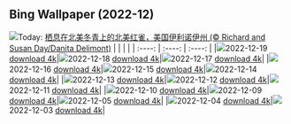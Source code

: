 ## Bing Wallpaper (2022-12)
![](https://global.bing.com/th?id=OHR.WinterberryBush_ZH-CN1414026440_UHD.jpg&w=1000)Today: [栖息在北美冬青上的北美红雀，美国伊利诺伊州 (© Richard and Susan Day/Danita Delimont)](https://global.bing.com/th?id=OHR.WinterberryBush_ZH-CN1414026440_UHD.jpg)
|      |      |      |
| :----: | :----: | :----: |
|![](https://global.bing.com/th?id=OHR.WinterberryBush_ZH-CN1414026440_UHD.jpg&pid=hp&w=384&h=216&rs=1&c=4)2022-12-19 [download 4k](https://global.bing.com/th?id=OHR.WinterberryBush_ZH-CN1414026440_UHD.jpg)|![](https://global.bing.com/th?id=OHR.SouthBeach_ZH-CN0989287734_UHD.jpg&pid=hp&w=384&h=216&rs=1&c=4)2022-12-18 [download 4k](https://global.bing.com/th?id=OHR.SouthBeach_ZH-CN0989287734_UHD.jpg)|![](https://global.bing.com/th?id=OHR.GlacierGoats_ZH-CN0764810245_UHD.jpg&pid=hp&w=384&h=216&rs=1&c=4)2022-12-17 [download 4k](https://global.bing.com/th?id=OHR.GlacierGoats_ZH-CN0764810245_UHD.jpg)|
|![](https://global.bing.com/th?id=OHR.DudhsagarFallsGoa_ZH-CN0466471017_UHD.jpg&pid=hp&w=384&h=216&rs=1&c=4)2022-12-16 [download 4k](https://global.bing.com/th?id=OHR.DudhsagarFallsGoa_ZH-CN0466471017_UHD.jpg)|![](https://global.bing.com/th?id=OHR.Borovets_ZH-CN5914681811_UHD.jpg&pid=hp&w=384&h=216&rs=1&c=4)2022-12-15 [download 4k](https://global.bing.com/th?id=OHR.Borovets_ZH-CN5914681811_UHD.jpg)|![](https://global.bing.com/th?id=OHR.GranParadiso100th_ZH-CN5744961532_UHD.jpg&pid=hp&w=384&h=216&rs=1&c=4)2022-12-14 [download 4k](https://global.bing.com/th?id=OHR.GranParadiso100th_ZH-CN5744961532_UHD.jpg)|
|![](https://global.bing.com/th?id=OHR.InstagramHallstatt_ZH-CN5309282641_UHD.jpg&pid=hp&w=384&h=216&rs=1&c=4)2022-12-13 [download 4k](https://global.bing.com/th?id=OHR.InstagramHallstatt_ZH-CN5309282641_UHD.jpg)|![](https://global.bing.com/th?id=OHR.PoinsettiaDay_ZH-CN5115071992_UHD.jpg&pid=hp&w=384&h=216&rs=1&c=4)2022-12-12 [download 4k](https://global.bing.com/th?id=OHR.PoinsettiaDay_ZH-CN5115071992_UHD.jpg)|![](https://global.bing.com/th?id=OHR.BuchsteinRossstein_ZH-CN4924477552_UHD.jpg&pid=hp&w=384&h=216&rs=1&c=4)2022-12-11 [download 4k](https://global.bing.com/th?id=OHR.BuchsteinRossstein_ZH-CN4924477552_UHD.jpg)|
|![](https://global.bing.com/th?id=OHR.SaltDesert_ZH-CN4728398785_UHD.jpg&pid=hp&w=384&h=216&rs=1&c=4)2022-12-10 [download 4k](https://global.bing.com/th?id=OHR.SaltDesert_ZH-CN4728398785_UHD.jpg)|![](https://global.bing.com/th?id=OHR.NorwayMuskox_ZH-CN6137934745_UHD.jpg&pid=hp&w=384&h=216&rs=1&c=4)2022-12-09 [download 4k](https://global.bing.com/th?id=OHR.NorwayMuskox_ZH-CN6137934745_UHD.jpg)|![](https://global.bing.com/th?id=OHR.BambooTreesIndia_ZH-CN3943852151_UHD.jpg&pid=hp&w=384&h=216&rs=1&c=4)2022-12-05 [download 4k](https://global.bing.com/th?id=OHR.BambooTreesIndia_ZH-CN3943852151_UHD.jpg)|
|![](https://global.bing.com/th?id=OHR.KilimanjaroElephants_ZH-CN3779609103_UHD.jpg&pid=hp&w=384&h=216&rs=1&c=4)2022-12-04 [download 4k](https://global.bing.com/th?id=OHR.KilimanjaroElephants_ZH-CN3779609103_UHD.jpg)|![](https://global.bing.com/th?id=OHR.MiamiDT_ZH-CN3528760113_UHD.jpg&pid=hp&w=384&h=216&rs=1&c=4)2022-12-03 [download 4k](https://global.bing.com/th?id=OHR.MiamiDT_ZH-CN3528760113_UHD.jpg)|